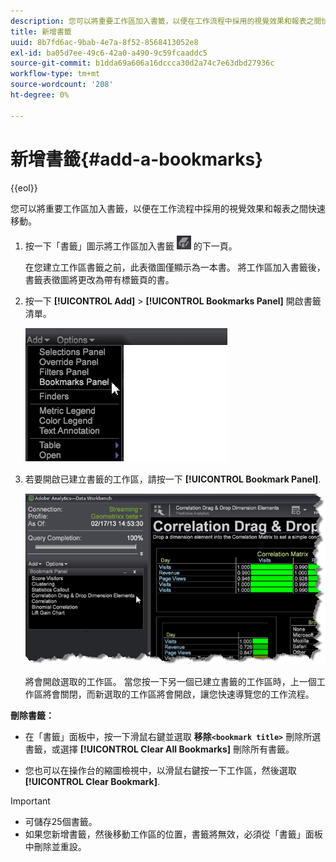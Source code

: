 ```yaml
---
description: 您可以將重要工作區加入書籤，以便在工作流程中採用的視覺效果和報表之間快速移動。
title: 新增書籤
uuid: 8b7fd6ac-9bab-4e7a-8f52-8568413052e8
exl-id: ba05d7ee-49c6-42a0-a490-9c59fcaaddc5
source-git-commit: b1dda69a606a16dccca30d2a74c7e63dbd27936c
workflow-type: tm+mt
source-wordcount: '208'
ht-degree: 0%

---
```


# 新增書籤{#add-a-bookmarks}

{{eol}}

您可以將重要工作區加入書籤，以便在工作流程中採用的視覺效果和報表之間快速移動。

1. 按一下「書籤」圖示將工作區加入書籤 ![](assets/bookmark_icon.png) 的下一頁。

   在您建立工作區書籤之前，此表徵圖僅顯示為一本書。 將工作區加入書籤後，書籤表徵圖將更改為帶有標籤頁的書。

1. 按一下 **[!UICONTROL Add]** > **[!UICONTROL Bookmarks Panel]** 開啟書籤清單。

   ![](assets/bookmarks_panel.png)

1. 若要開啟已建立書籤的工作區，請按一下 **[!UICONTROL Bookmark Panel]**.

   ![](assets/bookmarks_panel_left.png)

   將會開啟選取的工作區。 當您按一下另一個已建立書籤的工作區時，上一個工作區將會關閉，而新選取的工作區將會開啟，讓您快速導覽您的工作流程。

**刪除書籤：**

* 在「書籤」面板中，按一下滑鼠右鍵並選取 **移除`<bookmark title>`** 刪除所選書籤，或選擇 **[!UICONTROL Clear All Bookmarks]** 刪除所有書籤。

* 您也可以在操作台的縮圖檢視中，以滑鼠右鍵按一下工作區，然後選取 **[!UICONTROL Clear Bookmark]**.

>[!IMPORTANT]
>
>* 可儲存25個書籤。
>* 如果您新增書籤，然後移動工作區的位置，書籤將無效，必須從「書籤」面板中刪除並重設。

